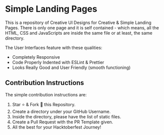 # Simple Landing Pages

This is a repository of Creative UI Designs for Creative & Simple Landing Pages. There is only one page and it is self contained - which means, all the HTML, CSS and JavaScripts are inside the same file or at least, the same directory.


The User Interfaces feature with these qualities:

* Completely Responsive
* Code Properly Indented with ESLint & Prettier
* Looks Really Good and User Friendly (smooth functioning)

## Contribution Instructions

The simple contribution instructions are:

1. Star :star: & Fork :fork_and_knife: this Repository.
2. Create a directory under your GitHub Username.
3. Inside the directory, please have the list of static files.
4. Create a Pull Request with the PR Template given.
5. All the best for your Hacktoberfest Journey!
